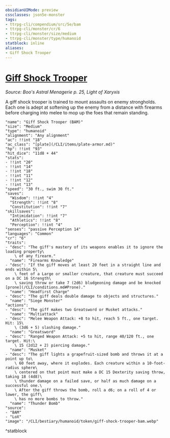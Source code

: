 ```yaml
---
obsidianUIMode: preview
cssclasses: json5e-monster
tags:
- ttrpg-cli/compendium/src/5e/bam
- ttrpg-cli/monster/cr/6
- ttrpg-cli/monster/size/medium
- ttrpg-cli/monster/type/humanoid
statblock: inline
aliases:
- Giff Shock Trooper
---
```

# [Giff Shock Trooper](CLI/bestiary/humanoid/giff-shock-trooper-bam.md)
*Source: Boo's Astral Menagerie p. 25, Light of Xaryxis*  

A giff shock trooper is trained to mount assaults on enemy strongholds. Each one is adept at softening up the enemy from a distance with firearms before charging into melee to mop up the foes that remain standing.

```statblock
"name": "Giff Shock Trooper (BAM)"
"size": "Medium"
"type": "humanoid"
"alignment": "Any alignment"
"ac": !!int "18"
"ac_class": "[plate](/CLI/items/plate-armor.md)"
"hp": !!int "93"
"hit_dice": "11d8 + 44"
"stats":
- !!int "20"
- !!int "14"
- !!int "18"
- !!int "11"
- !!int "12"
- !!int "13"
"speed": "30 ft., swim 30 ft."
"saves":
  "Wisdom": !!int "4"
  "Strength": !!int "8"
  "Constitution": !!int "7"
"skillsaves":
  "Intimidation": !!int "7"
  "Athletics": !!int "8"
  "Perception": !!int "4"
"senses": "passive Perception 14"
"languages": "Common"
"cr": "6"
"traits":
- "desc": "The giff's mastery of its weapons enables it to ignore the loading property\
    \ of any firearm."
  "name": "Firearms Knowledge"
- "desc": "If the giff moves at least 20 feet in a straight line and ends within 5\
    \ feet of a Large or smaller creature, that creature must succeed on a DC 16 Strength\
    \ saving throw or take 7 (2d6) bludgeoning damage and be knocked [prone](/CLI/conditions.md#Prone)."
  "name": "Headfirst Charge"
- "desc": "The giff deals double damage to objects and structures."
  "name": "Siege Monster"
"actions":
- "desc": "The giff makes two Greatsword or Musket attacks."
  "name": "Multiattack"
- "desc": "Melee Weapon Attack: +8 to hit, reach 5 ft., one target. Hit: 15\
    \ (3d6 + 5) slashing damage."
  "name": "Greatsword"
- "desc": "Ranged Weapon Attack: +5 to hit, range 40/120 ft., one target. Hit:\
    \ 15 (2d12 + 2) piercing damage."
  "name": "Musket"
- "desc": "The giff lights a grapefruit-sized bomb and throws it at a point up to\
    \ 60 feet away, where it explodes. Each creature within a 10-foot-radius sphere\
    \ centered on that point must make a DC 15 Dexterity saving throw, taking 18 (4d8)\
    \ thunder damage on a failed save, or half as much damage on a successful one.\
    \ After the giff throws the bomb, roll a d6; on a roll of 4 or lower, the giff\
    \ has no more bombs to throw."
  "name": "Thunder Bomb"
"source":
- "BAM"
- "LoX"
"image": "/CLI/bestiary/humanoid/token/giff-shock-trooper-bam.webp"
```
^statblock